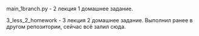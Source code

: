 main_1branch.py - 2 лекция 1 домашнее задание.

3_less_2_homework - 3 лекция 2 домашнее задание. Выполнил ранее в другом репозитории, сейчас всё залил сюда.
